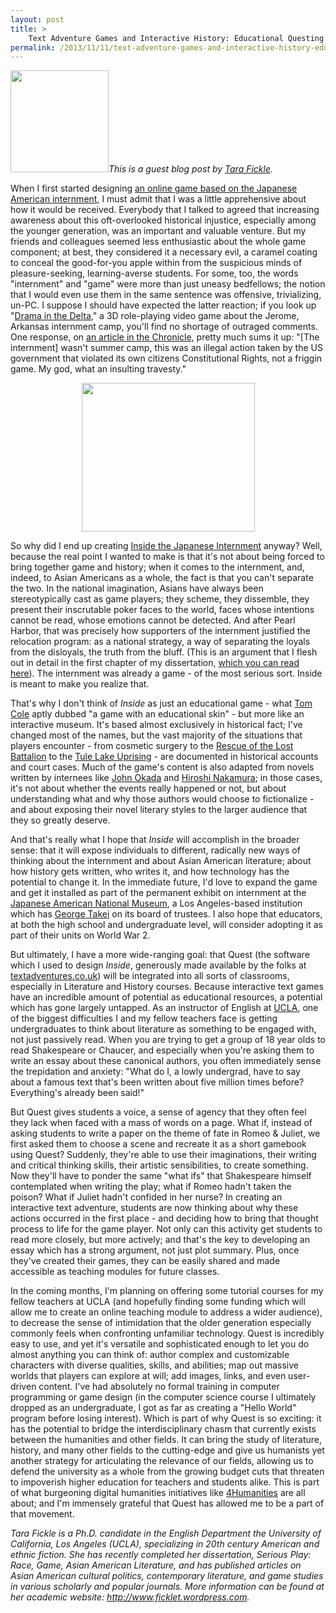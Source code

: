 ```yaml
---
layout: post
title: >
    Text Adventure Games and Interactive History: Educational Questing
permalink: /2013/11/11/text-adventure-games-and-interactive-history-educational-questing/
---
```

<em><img class="alignright" alt="" src="http://ficklet.files.wordpress.com/2013/07/fickleheadshot.jpg?w=470" width="157" height="163" />This is a guest blog post by <a href="http://www.ficklet.wordpress.com">Tara Fickle</a>.</em>

When I first started designing <a href="http://textadventures.co.uk/games/view/0zb070zmjuqe7_7-mg3aaw/inside-the-japanese-american-internment">an online game based on the Japanese American internment</a>, I must admit that I was a little apprehensive about how it would be received. Everybody that I talked to agreed that increasing awareness about this oft-overlooked historical injustice, especially among the younger generation, was an important and valuable venture. But my friends and colleagues seemed less enthusiastic about the whole game component; at best, they considered it a necessary evil, a caramel coating to conceal the good-for-you apple within from the suspicious minds of pleasure-seeking, learning-averse students. For some, too, the words "internment" and "game" were more than just uneasy bedfellows; the notion that I would even use them in the same sentence was offensive, trivializing, un-PC. I suppose I should have expected the latter reaction; if you look up "<a href="http://dramainthedelta.org/">Drama in the Delta</a>," a 3D role-playing video game about the Jerome, Arkansas internment camp, you'll find no shortage of outraged comments. One response, on <a href="http://chronicle.com/blogs/wiredcampus/researchers-video-game-puts-players-in-japanese-internment-camps/31624">an article in the Chronicle</a>, pretty much sums it up: "[The internment] wasn't summer camp, this was an illegal action taken by the US government that violated its own citizens Constitutional Rights, not a friggin game. My god, what an insulting travesty."
<p style="text-align:center;"><img class="aligncenter" alt="" src="http://play.textadventures.co.uk/download/covers/31ed103a-ed0e-4b2b-8ff1-3e6a1c970f38%20cover.jpg" width="277" height="238" /></p>
So why did I end up creating <a href="http://textadventures.co.uk/games/view/0zb070zmjuqe7_7-mg3aaw/inside-the-japanese-american-internment">Inside the Japanese Internment</a> anyway? Well, because the real point I wanted to make is that it's not about being forced to bring together game and history; when it comes to the internment, and, indeed, to Asian Americans as a whole, the fact is that you can't separate the two. In the national imagination, Asians have always been stereotypically cast as game players; they scheme, they dissemble, they present their inscrutable poker faces to the world, faces whose intentions cannot be read, whose emotions cannot be detected. And after Pearl Harbor, that was precisely how supporters of the internment justified the relocation program: as a national strategy, a way of separating the loyals from the disloyals, the truth from the bluff. (This is an argument that I flesh out in detail in the first chapter of my dissertation, <a href="http://ficklet.wordpress.com/publications/">which you can read here</a>). The internment was already a game - of the most serious sort. Inside is meant to make you realize that.

That's why I don't think of <em>Inside</em> as just an educational game - what <a href="http://edugameshub.com/advice-from-a-teacher-turned-games-designer/">Tom Cole</a> aptly dubbed "a game with an educational skin" - but more like an interactive museum. It's based almost exclusively in historical fact; I've changed most of the names, but the vast majority of the situations that players encounter - from cosmetic surgery to the <a href="http://www.goforbroke.org/history/history_historical_campaigns_rescue.asp">Rescue of the Lost Battalion</a> to the <a href="http://www.tulelake.org/">Tule Lake Uprising</a> - are documented in historical accounts and court cases. Much of the game's content is also adapted from novels written by internees like <a href="http://www.amazon.com/No-No-Boy-John-Okada/dp/0295955252">John Okada</a> and <a href="http://www.amazon.com/Treadmill-Documentary-Novel-Hiroshi-Nakamura/dp/0889625956/ref=sr_1_1?s=books&amp;ie=UTF8&amp;qid=1383943539&amp;sr=1-1&amp;keywords=hiroshi+treadmill">Hiroshi Nakamura</a>; in those cases, it's not about whether the events really happened or not, but about understanding what and why those authors would choose to fictionalize - and about exposing their novel literary styles to the larger audience that they so greatly deserve.

And that's really what I hope that <em>Inside</em> will accomplish in the broader sense: that it will expose individuals to different, radically new ways of thinking about the internment and about Asian American literature; about how history gets written, who writes it, and how technology has the potential to change it. In the immediate future, I'd love to expand the game and get it installed as part of the permanent exhibit on internment at the <a href="http://www.janm.org/">Japanese American National Museum</a>, a Los Angeles-based institution which has <a href="http://en.wikipedia.org/wiki/George_Takei">George Takei</a> on its board of trustees. I also hope that educators, at both the high school and undergraduate level, will consider adopting it as part of their units on World War 2.

But ultimately, I have a more wide-ranging goal: that Quest (the software which I used to design <em>Inside</em>, generously made available by the folks at <a href="http://textadventures.co.uk">textadventures.co.uk</a>) will be integrated into all sorts of classrooms, especially in Literature and History courses. Because interactive text games have an incredible amount of potential as educational resources, a potential which has gone largely untapped. As an instructor of English at <a href="http://www.ucla.edu/">UCLA</a>, one of the biggest difficulties I and my fellow teachers face is getting undergraduates to think about literature as something to be engaged with, not just passively read. When you are trying to get a group of 18 year olds to read Shakespeare or Chaucer, and especially when you're asking them to write an essay about these canonical authors, you often immediately sense the trepidation and anxiety: "What do I, a lowly undergrad, have to say about a famous text that's been written about five million times before? Everything's already been said!"

But Quest gives students a voice, a sense of agency that they often feel they lack when faced with a mass of words on a page. What if, instead of asking students to write a paper on the theme of fate in Romeo &amp; Juliet, we first asked them to choose a scene and recreate it as a short gamebook using Quest? Suddenly, they're able to use their imaginations, their writing and critical thinking skills, their artistic sensibilities, to create something. Now they'll have to ponder the same "what ifs" that Shakespeare himself contemplated when writing the play; what if Romeo hadn't taken the poison? What if Juliet hadn't confided in her nurse? In creating an interactive text adventure, students are now thinking about why these actions occurred in the first place - and deciding how to bring that thought process to life for the game player. Not only can this activity get students to read more closely, but more actively; and that's the key to developing an essay which has a strong argument, not just plot summary. Plus, once they've created their games, they can be easily shared and made accessible as teaching modules for future classes.

In the coming months, I'm planning on offering some tutorial courses for my fellow teachers at UCLA (and hopefully finding some funding which will allow me to create an online teaching module to address a wider audience), to decrease the sense of intimidation that the older generation especially commonly feels when confronting unfamiliar technology. Quest is incredibly easy to use, and yet it's versatile and sophisticated enough to let you do almost anything you can think of: author complex and customizable characters with diverse qualities, skills, and abilities; map out massive worlds that players can explore at will; add images, links, and even user-driven content. I've had absolutely no formal training in computer programming or game design (in the computer science course I ultimately dropped as an undergraduate, I got as far as creating a "Hello World" program before losing interest). Which is part of why Quest is so exciting: it has the potential to bridge the interdisciplinary chasm that currently exists between the humanities and other fields. It can bring the study of literature, history, and many other fields to the cutting-edge and give us humanists yet another strategy for articulating the relevance of our fields, allowing us to defend the university as a whole from the growing budget cuts that threaten to impoverish higher education for teachers and students alike. This is part of what burgeoning digital humanities initiatives like <a href="http://www.4humanities.org">4Humanities</a> are all about; and I'm immensely grateful that Quest has allowed me to be a part of that movement.

<em>Tara Fickle is a Ph.D. candidate in the English Department the University of California, Los Angeles (UCLA), specializing in 20th century American and ethnic fiction. She has recently completed her dissertation, Serious Play: Race, Game, Asian American Literature, and has published articles on Asian American cultural politics, contemporary literature, and game studies in various scholarly and popular journals. More information can be found at her academic website: <a href="http://www.ficklet.wordpress.com">http://www.ficklet.wordpress.com</a>.</em>
